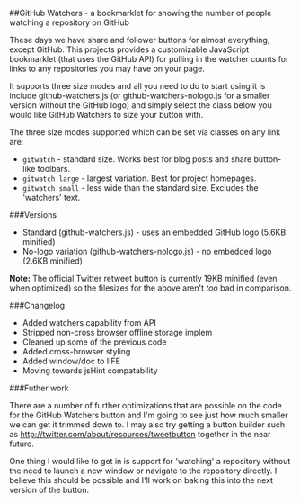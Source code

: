 ##GitHub Watchers - a bookmarklet for showing the number of people watching a repository on GitHub

These days we have share and follower buttons for almost everything, except GitHub. This projects provides a customizable JavaScript bookmarklet (that uses the GitHub API) for pulling in the watcher counts for links to any repositories you may have on your page. 

It supports three size modes and all you need to do to start using it is include github-watchers.js (or github-watchers-nologo.js for a smaller version without the GitHub logo) and simply select the class below you would like GitHub Watchers to size your button with.

The three size modes supported which can be set via classes on any link are:

<ul>
<li><code>gitwatch</code> - standard size. Works best for blog posts and share button-like toolbars.</li>
<li><code>gitwatch large</code> - largest variation. Best for project homepages.</li>
<li><code>gitwatch small</code> - less wide than the standard size. Excludes the 'watchers' text.</li>
</ul>

###Versions
<ul>
	<li>Standard (github-watchers.js) - uses an embedded GitHub logo (5.6KB minified)</li>
	<li>No-logo variation (github-watchers-nologo.js) - no embedded logo (2.6KB minified)</li>
</ul>

<strong>Note:</strong> The official Twitter retweet button is currently 19KB minified (even when optimized) so the filesizes for the above aren't *too* bad in comparison. 

###Changelog
<ul>
<li>Added watchers capability from API</li>
<li>Stripped non-cross browser offline storage implem</li>
<li>Cleaned up some of the previous code</li>
<li>Added cross-browser styling</li>
<li>Added window/doc to IIFE</li>
<li>Moving towards jsHint compatability</li>
</ul>

###Futher work

There are a number of further optimizations that are possible on the code for the GitHub Watchers button and I'm going to see just how much smaller we can get it trimmed down to. I may also try getting a button builder such as http://twitter.com/about/resources/tweetbutton together in the near future.

One thing I would like to get in is support for 'watching' a repository without the need to launch a new window or navigate to the repository directly. I believe this should be possible and I'll work on baking this into the next version of the button.



 
